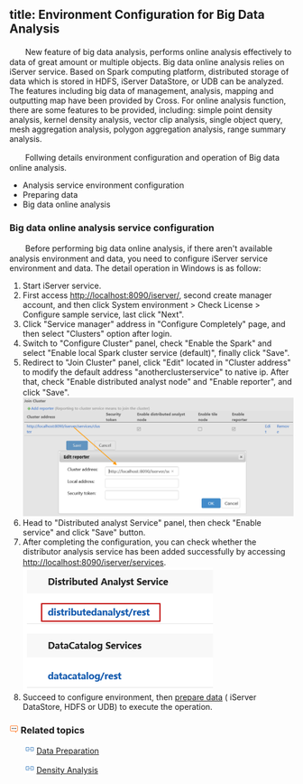 title: Environment Configuration for Big Data Analysis
---

　　New feature of big data analysis, performs online analysis effectively to data of great amount or multiple objects. Big data online analysis relies on iServer service. Based on Spark computing platform, distributed storage of data which is stored in HDFS, iServer DataStore, or UDB can be analyzed. The features including big data of management, analysis, mapping and outputting map have been provided by Cross. For online analysis function, there are some features to be provided, including: simple point density analysis, kernel density analysis, vector clip analysis, single object query, mesh aggregation analysis, polygon aggregation analysis, range summary analysis.
 
　　Follwing details environment configuration and operation of Big data online analysis.

- Analysis service environment configuration
- Preparing data
- Big data online analysis

### Big data online analysis service configuration

　　Before performing big data online analysis, if there aren't available analysis environment and data, you need to configure iServer service environment and data. The detail operation in Windows is as follow:

1. Start iServer service.
2. First access [http://localhost:8090/iserver/](http://localhost:8090/iserver/), second create manager account, and then click System environment > Check License > Configure sample service, last click "Next".
3. Click "Service manager" address in "Configure Completely" page, and then select "Clusters" option after login. 
4. Switch to "Configure Cluster" panel, check "Enable the Spark" and select "Enable local Spark cluster service (default)", finally click "Save".
5. Redirect to "Join Cluster" panel, click "Edit" located in "Cluster address" to modify the default address "anotherclusterservice" to native ip. After that, check "Enable distributed analyst node" and "Enable reporter", and click "Save".
　　![](img/ConfigureiServer1.png)
6. Head to "Distributed analyst Service" panel, then check "Enable service" and click "Save" button.
7. After completing the configuration, you can check whether the distributor analysis service has been added successfully by accessing [http://localhost:8090/iserver/services](http://localhost:8090/iserver/services).
　　![](img/BDAnalysisiServer.png)
8. Succeed to configure environment, then [prepare data](DataPreparation.html) ( iServer DataStore, HDFS or UDB) to execute the operation.


### ![](../img/seealso.png) Related topics

　　![](../img/smalltitle.png) [Data Preparation](DataPreparation.html)

　　![](../img/smalltitle.png) [Density Analysis](DensityAnalysis.html)




